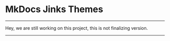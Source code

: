# MkDocs Jinks Themes

------------------------------------------------------------------------------

Hey, we are still working on this project, this is not finalizing version.

------------------------------------------------------------------------------
